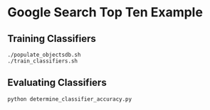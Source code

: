# Google Search Top Ten Example

Training Classifiers
--------------------

```
./populate_objectsdb.sh
./train_classifiers.sh
```

Evaluating Classifiers
----------------------

```
python determine_classifier_accuracy.py
```

